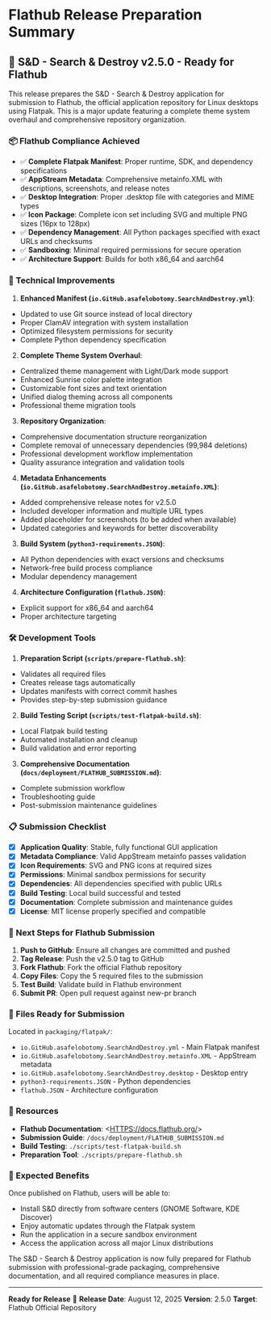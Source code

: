 # Flathub Release Preparation Summary

## 🎉 S&D - Search & Destroy v2.5.0 - Ready for Flathub

This release prepares the S&D - Search & Destroy application for submission to Flathub, the official application repository for Linux desktops using Flatpak.
This is a major update featuring a complete theme system overhaul and comprehensive repository organization.

### 📦 Flathub Compliance Achieved

- ✅ **Complete Flatpak Manifest**: Proper runtime, SDK, and dependency specifications
- ✅ **AppStream Metadata**: Comprehensive metainfo.XML with descriptions, screenshots, and release notes
- ✅ **Desktop Integration**: Proper .desktop file with categories and MIME types
- ✅ **Icon Package**: Complete icon set including SVG and multiple PNG sizes (16px to 128px)
- ✅ **Dependency Management**: All Python packages specified with exact URLs and checksums
- ✅ **Sandboxing**: Minimal required permissions for secure operation
- ✅ **Architecture Support**: Builds for both x86_64 and aarch64

### 🔧 Technical Improvements

1. **Enhanced Manifest (`io.GitHub.asafelobotomy.SearchAndDestroy.yml`)**:

- Updated to use Git source instead of local directory
- Proper ClamAV integration with system installation
- Optimized filesystem permissions for security
- Complete Python dependency specification

2. **Complete Theme System Overhaul**:

- Centralized theme management with Light/Dark mode support
- Enhanced Sunrise color palette integration
- Customizable font sizes and text orientation
- Unified dialog theming across all components
- Professional theme migration tools

3. **Repository Organization**:

- Comprehensive documentation structure reorganization
- Complete removal of unnecessary dependencies (99,984 deletions)
- Professional development workflow implementation
- Quality assurance integration and validation tools

4. **Metadata Enhancements (`io.GitHub.asafelobotomy.SearchAndDestroy.metainfo.XML`)**:

- Added comprehensive release notes for v2.5.0
- Included developer information and multiple URL types
- Added placeholder for screenshots (to be added when available)
- Updated categories and keywords for better discoverability

3. **Build System (`python3-requirements.JSON`)**:

- All Python dependencies with exact versions and checksums
- Network-free build process compliance
- Modular dependency management

4. **Architecture Configuration (`flathub.JSON`)**:

- Explicit support for x86_64 and aarch64
- Proper architecture targeting

### 🛠️ Development Tools

1. **Preparation Script (`scripts/prepare-flathub.sh`)**:

- Validates all required files
- Creates release tags automatically
- Updates manifests with correct commit hashes
- Provides step-by-step submission guidance

2. **Build Testing Script (`scripts/test-flatpak-build.sh`)**:

- Local Flatpak build testing
- Automated installation and cleanup
- Build validation and error reporting

3. **Comprehensive Documentation (`docs/deployment/FLATHUB_SUBMISSION.md`)**:

- Complete submission workflow
- Troubleshooting guide
- Post-submission maintenance guidelines

### 📋 Submission Checklist

- [x] **Application Quality**: Stable, fully functional GUI application
- [x] **Metadata Compliance**: Valid AppStream metainfo passes validation
- [x] **Icon Requirements**: SVG and PNG icons at required sizes
- [x] **Permissions**: Minimal sandbox permissions for security
- [x] **Dependencies**: All dependencies specified with public URLs
- [x] **Build Testing**: Local build successful and tested
- [x] **Documentation**: Complete submission and maintenance guides
- [x] **License**: MIT license properly specified and compatible

### 🚀 Next Steps for Flathub Submission

1. **Push to GitHub**: Ensure all changes are committed and pushed
2. **Tag Release**: Push the v2.5.0 tag to GitHub
3. **Fork Flathub**: Fork the official Flathub repository
4. **Copy Files**: Copy the 5 required files to the submission
5. **Test Build**: Validate build in Flathub environment
6. **Submit PR**: Open pull request against new-pr branch

### 📁 Files Ready for Submission

Located in `packaging/flatpak/`:

- `io.GitHub.asafelobotomy.SearchAndDestroy.yml` - Main Flatpak manifest
- `io.GitHub.asafelobotomy.SearchAndDestroy.metainfo.XML` - AppStream metadata
- `io.GitHub.asafelobotomy.SearchAndDestroy.desktop` - Desktop entry
- `python3-requirements.JSON` - Python dependencies
- `flathub.JSON` - Architecture configuration

### 🔗 Resources

- **Flathub Documentation**: <<HTTPS://docs.flathub.org/>>
- **Submission Guide**: `/docs/deployment/FLATHUB_SUBMISSION.md`
- **Build Testing**: `./scripts/test-flatpak-build.sh`
- **Preparation Tool**: `./scripts/prepare-flathub.sh`

### 🎯 Expected Benefits

Once published on Flathub, users will be able to:

- Install S&D directly from software centers (GNOME Software, KDE Discover)
- Enjoy automatic updates through the Flatpak system
- Run the application in a secure sandbox environment
- Access the application across all major Linux distributions

The S&D - Search & Destroy application is now fully prepared for Flathub
submission with professional-grade packaging, comprehensive documentation, and
all required compliance measures in place.

---

**Ready for Release** 🚢
**Release Date**: August 12, 2025
**Version**: 2.5.0
**Target**: Flathub Official Repository
